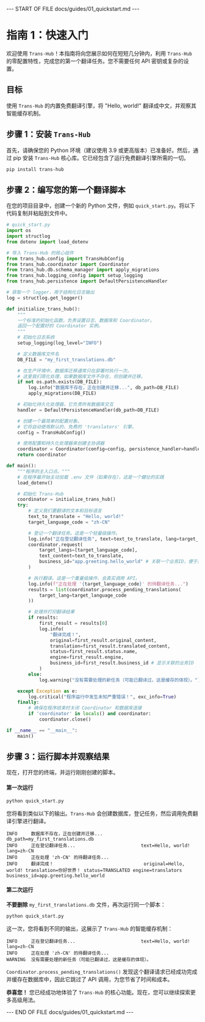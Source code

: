 
--- START OF FILE docs/guides/01_quickstart.md ---
# **指南 1：快速入门**

欢迎使用 `Trans-Hub`！本指南将向您展示如何在短短几分钟内，利用 `Trans-Hub` 的零配置特性，完成您的第一个翻译任务。您不需要任何 API 密钥或复杂的设置。

## **目标**

使用 `Trans-Hub` 的内置免费翻译引擎，将 "Hello, world!" 翻译成中文，并观察其智能缓存机制。

## **步骤 1：安装 `Trans-Hub`**

首先，请确保您的 Python 环境（建议使用 3.9 或更高版本）已准备好。然后，通过 pip 安装 `Trans-Hub` 核心库。它已经包含了运行免费翻译引擎所需的一切。

```bash
pip install trans-hub
```

## **步骤 2：编写您的第一个翻译脚本**

在您的项目目录中，创建一个新的 Python 文件，例如 `quick_start.py`。将以下代码复制并粘贴到文件中。

```python
# quick_start.py
import os
import structlog
from dotenv import load_dotenv

# 导入 Trans-Hub 的核心组件
from trans_hub.config import TransHubConfig
from trans_hub.coordinator import Coordinator
from trans_hub.db.schema_manager import apply_migrations
from trans_hub.logging_config import setup_logging
from trans_hub.persistence import DefaultPersistenceHandler

# 获取一个 logger，用于结构化日志输出
log = structlog.get_logger()

def initialize_trans_hub():
    """
    一个标准的初始化函数，负责设置日志、数据库和 Coordinator。
    返回一个配置好的 Coordinator 实例。
    """
    # 初始化日志系统
    setup_logging(log_level="INFO")

    # 定义数据库文件名
    DB_FILE = "my_first_translations.db"

    # 在生产环境中，数据库迁移通常只在部署时执行一次。
    # 这里我们简化处理，如果数据库文件不存在，则创建并迁移。
    if not os.path.exists(DB_FILE):
        log.info("数据库不存在，正在创建并迁移...", db_path=DB_FILE)
        apply_migrations(DB_FILE)

    # 初始化持久化处理器，它负责所有数据库交互
    handler = DefaultPersistenceHandler(db_path=DB_FILE)

    # 创建一个最简单的配置对象。
    # 它将自动使用默认的、免费的 'translators' 引擎。
    config = TransHubConfig()

    # 使用配置和持久化处理器来创建主协调器
    coordinator = Coordinator(config=config, persistence_handler=handler)
    return coordinator

def main():
    """程序的主入口点。"""
    # 在程序最开始主动加载 .env 文件（如果存在），这是一个健壮的实践
    load_dotenv()

    # 初始化 Trans-Hub
    coordinator = initialize_trans_hub()
    try:
        # 定义我们要翻译的文本和目标语言
        text_to_translate = "Hello, world!"
        target_language_code = "zh-CN"

        # 登记一个翻译任务。这是一个轻量级操作。
        log.info("正在登记翻译任务", text=text_to_translate, lang=target_language_code)
        coordinator.request(
            target_langs=[target_language_code],
            text_content=text_to_translate,
            business_id="app.greeting.hello_world" # 关联一个业务ID，便于追踪
        )

        # 执行翻译。这是一个重量级操作，会真实调用 API。
        log.info(f"正在处理 '{target_language_code}' 的待翻译任务...")
        results = list(coordinator.process_pending_translations(
            target_lang=target_language_code
        ))

        # 处理并打印翻译结果
        if results:
            first_result = results[0]
            log.info(
                "翻译完成！",
                original=first_result.original_content,
                translation=first_result.translated_content,
                status=first_result.status.name,
                engine=first_result.engine,
                business_id=first_result.business_id # 显示关联的业务ID
            )
        else:
            log.warning("没有需要处理的新任务（可能已翻译过，这是缓存的体现）。")

    except Exception as e:
        log.critical("程序运行中发生未知严重错误！", exc_info=True)
    finally:
        # 确保在程序结束时关闭 Coordinator 和数据库连接
        if 'coordinator' in locals() and coordinator:
            coordinator.close()

if __name__ == "__main__":
    main()
```

## **步骤 3：运行脚本并观察结果**

现在，打开您的终端，并运行刚刚创建的脚本。

#### **第一次运行**

```bash
python quick_start.py
```

您将看到类似以下的输出。`Trans-Hub` 会创建数据库，登记任务，然后调用免费翻译引擎进行翻译。

```
INFO     数据库不存在，正在创建并迁移...            db_path=my_first_translations.db
INFO     正在登记翻译任务...                        text=Hello, world! lang=zh-CN
INFO     正在处理 'zh-CN' 的待翻译任务...
INFO     翻译完成！                                 original=Hello, world! translation=你好世界！ status=TRANSLATED engine=translators business_id=app.greeting.hello_world
```

#### **第二次运行**

**不要删除** `my_first_translations.db` 文件，再次运行同一个脚本：

```bash
python quick_start.py
```

这一次，您将看到不同的输出，这展示了 `Trans-Hub` 的智能缓存机制：

```
INFO     正在登记翻译任务...                        text=Hello, world! lang=zh-CN
INFO     正在处理 'zh-CN' 的待翻译任务...
WARNING  没有需要处理的新任务（可能已翻译过，这是缓存的体现）。
```

`Coordinator.process_pending_translations()` 发现这个翻译请求已经成功完成并缓存在数据库中，因此它跳过了 API 调用，为您节省了时间和成本。

**恭喜您！** 您已经成功地体验了 `Trans-Hub` 的核心功能。现在，您可以继续探索更多高级用法。

--- END OF FILE docs/guides/01_quickstart.md ---

